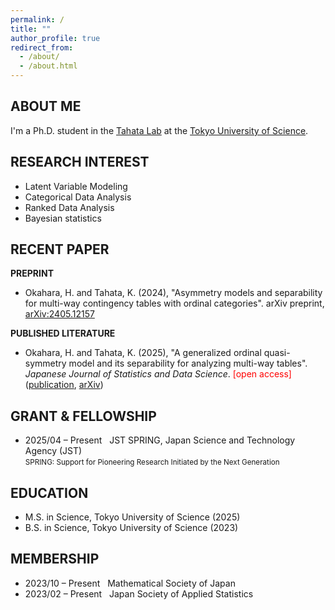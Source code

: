 ```yaml
---
permalink: /
title: ""
author_profile: true
redirect_from: 
  - /about/
  - /about.html
---
```



## ABOUT ME

I'm a Ph.D. student in the [Tahata Lab](https://tahata-lab.is.noda.tus.ac.jp/) at the [Tokyo University of Science](https://www.tus.ac.jp/en/grad/riko/).


## RESEARCH INTEREST

- Latent Variable Modeling
- Categorical Data Analysis
- Ranked Data Analysis
- Bayesian statistics  


## RECENT PAPER

**PREPRINT**
- Okahara, H. and Tahata, K. (2024), "Asymmetry models and separability for multi-way contingency tables with ordinal categories". arXiv preprint, [arXiv:2405.12157](https://arxiv.org/abs/2405.12157)

**PUBLISHED LITERATURE** 
- Okahara, H. and Tahata, K. (2025), "A generalized ordinal quasi-symmetry model and its separability for analyzing multi-way tables". *Japanese Journal of Statistics and Data Science*. <span style="color: red;">[open access]</span> ([publication](https://link.springer.com/article/10.1007/s42081-024-00289-4), [arXiv](https://arxiv.org/abs/2405.04193))


## GRANT & FELLOWSHIP

- 2025/04 – Present &nbsp; JST SPRING, Japan Science and Technology Agency (JST)  
  <small> SPRING: Support for Pioneering Research Initiated by the Next Generation </small>

## EDUCATION

- M.S. in Science, Tokyo University of Science (2025)
- B.S. in Science, Tokyo University of Science (2023)


## MEMBERSHIP

- 2023/10 – Present &nbsp; Mathematical Society of Japan
- 2023/02 – Present &nbsp; Japan Society of Applied Statistics
